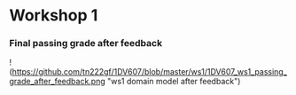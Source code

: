 # Workshop 1

### Final passing grade after feedback
!(https://github.com/tn222gf/1DV607/blob/master/ws1/1DV607_ws1_passing_grade_after_feedback.png "ws1 domain model after feedback")
